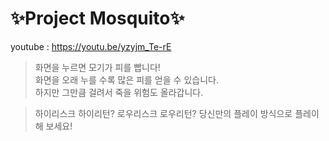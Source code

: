 
✨Project Mosquito✨
=====================

youtube : https://youtu.be/yzyjm_Te-rE

> 화면을 누르면 모기가 피를 빱니다!  
> 화면을 오래 누를 수록 많은 피를 얻을 수 있습니다.  
> 하지만 그만큼 걸려서 죽을 위험도 올라갑니다.  

> 하이리스크 하이리턴? 로우리스크 로우리턴?
> 당신만의 플레이 방식으로 플레이 해 보세요!

